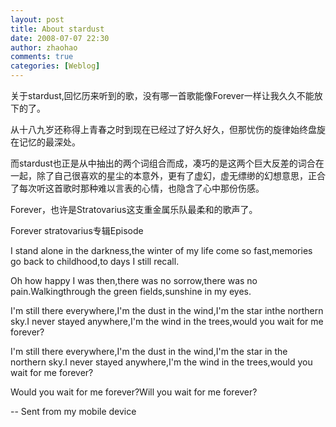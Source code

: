 ```yaml
---
layout: post
title: About stardust
date: 2008-07-07 22:30
author: zhaohao
comments: true
categories: [Weblog]
---
```

关于stardust,回忆历来听到的歌，没有哪一首歌能像Forever一样让我久久不能放下的了。

从十八九岁还称得上青春之时到现在已经过了好久好久，但那忧伤的旋律始终盘旋在记忆的最深处。

而stardust也正是从中抽出的两个词组合而成，凑巧的是这两个巨大反差的词合在一起，除了自己很喜欢的星尘的本意外，更有了虚幻，虚无缥缈的幻想意思，正合了每次听这首歌时那种难以言表的心情，也隐含了心中那份伤感。

Forever，也许是Stratovarius这支重金属乐队最柔和的歌声了。

Forever stratovarius专辑Episode

I stand alone in the darkness,the winter of my life come so fast,memories go back to childhood,to days I still recall.

Oh how happy I was then,there was no sorrow,there was no pain.Walkingthrough the green fields,sunshine in my eyes.

I'm still there everywhere,I'm the dust in the wind,I'm the star inthe northern sky.I never stayed anywhere,I'm the wind in the trees,would you wait for me forever?

I'm still there everywhere,I'm the dust in the wind,I'm the star in the northern sky.I never stayed anywhere,I'm the wind in the trees,would you wait for me forever?

Would you wait for me forever?Will you wait for me forever?

-- Sent from my mobile device
